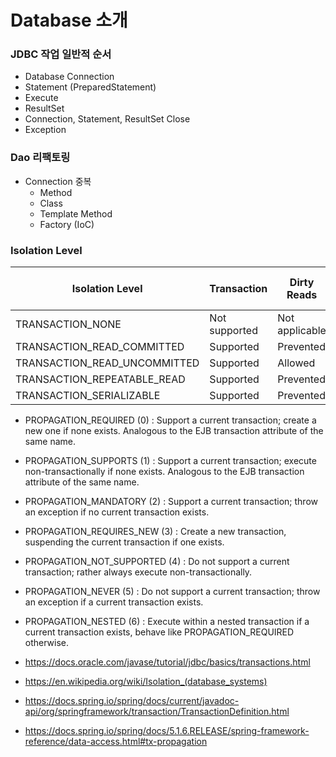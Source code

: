 # Database 소개

### JDBC 작업 일반적 순서
* Database Connection
* Statement (PreparedStatement)
* Execute
* ResultSet
* Connection, Statement, ResultSet Close
* Exception

### Dao 리팩토링
* Connection 중복
    * Method
    * Class
    * Template Method
    * Factory (IoC)

### Isolation Level

| Isolation Level  | Transaction | Dirty Reads  | Non-Repeatable Reads  |  Phantom Reads  |
|---|---|---|---|---|
| TRANSACTION_NONE | Not supported | Not applicable | Not applicable | Not applicable |
| TRANSACTION_READ_COMMITTED | Supported | Prevented | Allowed | Allowed |
| TRANSACTION_READ_UNCOMMITTED | Supported | Allowed | Allowed | Allowed |
| TRANSACTION_REPEATABLE_READ | Supported | Prevented | Prevented | Allowed |
| TRANSACTION_SERIALIZABLE | Supported | Prevented | Prevented | Prevented |

* PROPAGATION_REQUIRED (0) : Support a current transaction; create a new one if none exists. Analogous to the EJB transaction attribute of the same name.
* PROPAGATION_SUPPORTS (1) : Support a current transaction; execute non-transactionally if none exists. Analogous to the EJB transaction attribute of the same name.
* PROPAGATION_MANDATORY (2) : Support a current transaction; throw an exception if no current transaction exists.
* PROPAGATION_REQUIRES_NEW (3) : Create a new transaction, suspending the current transaction if one exists.
* PROPAGATION_NOT_SUPPORTED (4) : Do not support a current transaction; rather always execute non-transactionally.
* PROPAGATION_NEVER (5) : Do not support a current transaction; throw an exception if a current transaction exists.
* PROPAGATION_NESTED (6) : Execute within a nested transaction if a current transaction exists, behave like PROPAGATION_REQUIRED otherwise.

* https://docs.oracle.com/javase/tutorial/jdbc/basics/transactions.html
* https://en.wikipedia.org/wiki/Isolation_(database_systems)
* https://docs.spring.io/spring/docs/current/javadoc-api/org/springframework/transaction/TransactionDefinition.html
* https://docs.spring.io/spring/docs/5.1.6.RELEASE/spring-framework-reference/data-access.html#tx-propagation
